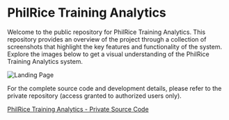 # PhilRice Training Analytics

<!-- Welcome to the public repository for the PhilRice Training Analytics. This repository contains the README file and other public-facing documentation for the project. Here, you will find various screenshots showcasing the features and functionality of the PhilRice Training Analytics system:

- Overview of the project
- Installation instructions
- Usage examples
- Contributing guidelines
- Contact information -->

Welcome to the public repository for PhilRice Training Analytics. This repository provides an overview of the project through a collection of screenshots that highlight the key features and functionality of the system. Explore the images below to get a visual understanding of the PhilRice Training Analytics system.

![Landing Page](https://github.com/user-attachments/assets/6024c7c0-5160-492e-bdb0-e03c506ea0a0)


For the complete source code and development details, please refer to the private repository (access granted to authorized users only).
<!-- For access to the complete source code and development details, please refer to the private repository: -->
[PhilRice Training Analytics - Private Source Code](https://www.youtube.com/watch?v=VlXBzsmL-AE&list=PLKqqSq0eiZIthBLFf7qZtKFP5MNFzfWs6)
